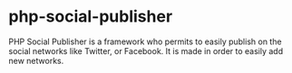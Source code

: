 php-social-publisher
====================

PHP Social Publisher is a framework who permits to easily publish on the social networks like Twitter, or Facebook. It is made in order to easily add new networks.
